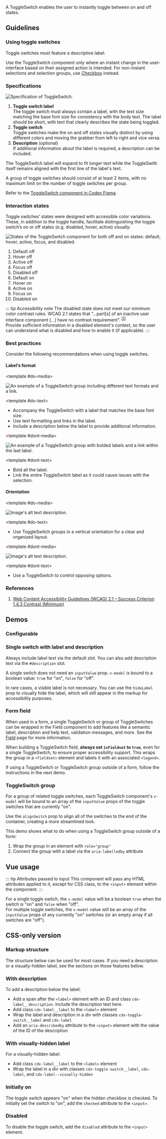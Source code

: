 <script setup>
import { ref } from 'vue';
import CdxDocsConfigurableGeneric from '@/../src/components/configurable-generic/ConfigurableGeneric.vue';
import SwitchWithDescription from '@/../component-demos/toggle-switch/examples/SwitchWithDescription.vue';
import SwitchWithHiddenLabel from '@/../component-demos/toggle-switch/examples/SwitchWithHiddenLabel.vue';
import SwitchGroup from '@/../component-demos/toggle-switch/examples/SwitchGroup.vue';
import SwitchGroupField from '@/../component-demos/toggle-switch/examples/SwitchGroupField.vue';

const controlsConfig = [
	{
		name: 'alignSwitch',
		type: 'boolean'
	},
	{
		name: 'hideLabel',
		type: 'boolean'
	},
	{
		name: 'disabled',
		type: 'boolean'
	},
	{
		name: 'default',
		type: 'slot',
		default: 'Label for ToggleSwitch'
	}
];
</script>

A ToggleSwitch enables the user to instantly toggle between on and off states.

## Guidelines

### Using toggle switches

Toggle switches must feature a descriptive label.

Use the ToggleSwitch component only where an instant change in the
user-interface based on their assigned action is intended. For non-instant
selections and selection groups, use [Checkbox](./checkbox.md) instead.

### Specifications

![Specification of ToggleSwitch.](../../assets/components/toggle-switch-specifications.svg)

1. **Toggle switch label**<br>
The toggle switch must always contain a label, with the text size matching the base font size for consistency with the body text. The label should be short, with text that clearly describes the state being toggled.
2. **Toggle switch**<br>
Toggle switches make the on and off states visually distinct by using different colors and moving
the grabber from left to right and vice versa.
3. **Description** (optional)<br>
If additional information about the label is required, a description can be included.

The ToggleSwitch label will expand to fit longer text while the ToggleSwith itself remains aligned with the first line of the label's text.

A group of toggle switches should consist of at least 2 items, with no maximum limit on the number of toggle switches per group.

Refer to the [ToggleSwitch component in Codex Figma](https://www.figma.com/file/KoDuJMadWBXtsOtzGS4134/%E2%9D%96-Codex-components?type=design&node-id=2554-32423&mode=design&t=7wyBmhfdJTJevQmT-11).

### Interaction states

Toggle switches’ states were designed with accessible color variations. These,
in addition to the toggle handle, facilitate distinguishing the toggle switch’s
on or off states (e.g. disabled, hover, active) visually:

![States of the ToggleSwitch component for both off and on states: default, hover, active, focus, and disabled.](../../assets/components/toggle-switch-interaction-states.svg)

<div class="cdx-docs-multi-column cdx-docs-multi-columns-2">

1. Default off
2. Hover off
3. Active off
4. Focus off
5. Disabled off
6. Default on
7. Hover on
8. Active on
9. Focus on
10. Disabled on

</div>

::: tip Accessibility note
The disabled state does not meet our minimum color contrast rules. WCAG 2.1
states that “…part[s] of an inactive user interface component […] have no contrast requirement”.
<sup>[[1]](#ref1)</sup><br>
Provide sufficient information in a disabled element's context, so the user can understand what is
disabled and how to enable it (if applicable).
:::

### Best practices

Consider the following recommendations when using toggle switches.

#### Label’s format

<cdx-demo-rules>

<template #do-media>

![An example of a ToggleSwitch group including different text formats and a link.](../../assets/components/toggle-switch-best-practices-label-do.svg)

</template>

<template #do-text>

- Accompany the ToggleSwitch with a label that matches the base font size. 
- Use text formatting and links in the label. 
- Include a description below the label to provide additional information.

</template>

<template #dont-media>

![An example of a ToggleSwitch group with bolded labels and a link within the last label.](../../assets/components/toggle-switch-best-practices-label-dont.svg)

</template>

<template #dont-text>

- Bold all the label.
- Link the entire ToggleSwitch label as it could cause issues with the selection.

</template>

</cdx-demo-rules>

#### Orientation
<cdx-demo-rules>

<template #do-media>

![Image's alt text description.](../../assets/components/toggle-switch-best-practices-orientation-do.svg)

</template>

<template #do-text>

- Use ToggleSwitch groups in a vertical orientation for a clear and organized layout.

</template>

<template #dont-media>

![Image's alt text description.](../../assets/components/toggle-switch-best-practices-orientation-dont.svg)

</template>

<template #dont-text>

- Use a ToggleSwitch to control opposing options.

</template>

</cdx-demo-rules>

### References

1. <span id="ref1">[Web Content Accessibility Guidelines (WCAG) 2.1 – Success Criterion 1.4.3 Contrast (Minimum)](https://www.w3.org/TR/WCAG21/#contrast-minimum)</span>

## Demos

### Configurable

<cdx-demo-wrapper :controls-config="controlsConfig" :show-generated-code="true" generated-model-name="switchValue">
<template v-slot:demo="{ propValues, slotValues }">
	<cdx-docs-configurable-generic v-bind="propValues">
		{{ slotValues.default }}
	</cdx-docs-configurable-generic>
</template>
</cdx-demo-wrapper>

### Single switch with label and description

Always include label text via the default slot. You can also add description text via the
`#description` slot.

A single switch does not need an `inputValue` prop. `v-model` is bound to a boolean value: `true`
for "on", `false` for "off".

<cdx-demo-wrapper>
<template v-slot:demo>
	<switch-with-description />
</template>

<template v-slot:code>

:::code-group

<<< @/../component-demos/toggle-switch/examples/SwitchWithDescription.vue [NPM]

<<< @/../component-demos/toggle-switch/examples-mw/SwitchWithDescription.vue [MediaWiki]

:::

</template>
</cdx-demo-wrapper>

In rare cases, a visible label is not necessary. You can use the `hideLabel` prop to visually hide
the label, which will still appear in the markup for accessibility purposes.

<cdx-demo-wrapper>
<template v-slot:demo>
	<switch-with-hidden-label />
</template>

<template v-slot:code>

:::code-group

<<< @/../component-demos/toggle-switch/examples/SwitchWithHiddenLabel.vue [NPM]

<<< @/../component-demos/toggle-switch/examples-mw/SwitchWithHiddenLabel.vue [MediaWiki]

:::

</template>
</cdx-demo-wrapper>

### Form field

When used in a form, a single ToggleSwitch or group of ToggleSwitches can be wrapped in the Field
component to add features like a semantic label, description and help text, validation messages,
and more. See the [Field](./field.md) page for more information.

When building a ToggleSwitch field, **always set `isFieldset` to `true`**, even for a single
ToggleSwitch, to ensure proper accessibility support. This wraps the group in a `<fieldset>`
element and labels it with an associated `<legend>`.

If using a ToggleSwitch or ToggleSwitch group outside of a form, follow the instructions in the
next demo.

<cdx-demo-wrapper>
<template v-slot:demo>
	<switch-group-field />
</template>

<template v-slot:code>

:::code-group

<<< @/../component-demos/toggle-switch/examples/SwitchGroupField.vue [NPM]

<<< @/../component-demos/toggle-switch/examples-mw/SwitchGroupField.vue [MediaWiki]

:::

</template>
</cdx-demo-wrapper>

### ToggleSwitch group

For a group of related toggle switches, each ToggleSwitch component's `v-model` will be bound to an
array of the `inputValue` props of the toggle switches that are currently "on".

Use the `alignSwitch` prop to align all of the switches to the end of the container, creating a more
streamlined look.

This demo shows what to do when using a ToggleSwitch group outside of a form:
1. Wrap the group in an element with `role="group"`
2. Connect the group with a label via the `aria-labelledby` attribute

<cdx-demo-wrapper>
<template v-slot:demo>
	<switch-group />
</template>

<template v-slot:code>

:::code-group

<<< @/../component-demos/toggle-switch/examples/SwitchGroup.vue [NPM]

<<< @/../component-demos/toggle-switch/examples-mw/SwitchGroup.vue [MediaWiki]

:::

</template>
</cdx-demo-wrapper>

## Vue usage

::: tip Attributes passed to input
This component will pass any HTML attributes applied to it, except for CSS class, to the `<input>`
element within the component.
:::


For a single toggle switch, the `v-model` value will be a boolean `true` when the switch is "on"
and `false` when "off".<br>
For multiple toggle switches, the `v-model` value will be an array of the `inputValue` props of
any currently "on" switches (or an empty array if all switches are "off").

## CSS-only version

### Markup structure

The structure below can be used for most cases. If you need a description or a visually-hidden
label, see the sections on those features below.

<cdx-demo-wrapper>
<template v-slot:demo>
	<!-- Wrapper <span>. -->
	<span class="cdx-toggle-switch">
		<!-- <input> with type="checkbox" and ID. -->
		<input id="cdx-toggle-switch-css-1" class="cdx-toggle-switch__input" type="checkbox">
		<!-- <span> elements that will be styled to look like the toggle switch. -->
		<span class="cdx-toggle-switch__switch">
			<span class="cdx-toggle-switch__switch__grip"></span>
		</span>
		<!-- <label> with for attribute matching input ID. -->
		<label for="cdx-toggle-switch-css-1" class="cdx-toggle-switch__label">
			Label
		</label>
	</span>
</template>
<template v-slot:code>

```html
<!-- Wrapper <span>. -->
<span class="cdx-toggle-switch">
	<!-- <input> with type="checkbox" and ID. -->
	<input id="cdx-toggle-switch-css-1" class="cdx-toggle-switch__input" type="checkbox">
	<!-- <span> elements that will be styled to look like the toggle switch. -->
	<span class="cdx-toggle-switch__switch">
		<span class="cdx-toggle-switch__switch__grip"></span>
	</span>
	<!-- <label> with for attribute matching input ID. -->
	<label for="cdx-toggle-switch-css-1" class="cdx-toggle-switch__label">
		Label
	</label>
</span>
```

</template>
</cdx-demo-wrapper>

### With description

To add a description below the label:
- Add a span after the `<label>` element with an ID and class `cdx-label__description`. Include the
  description text here.
- Add class `cdx-label__label` to the `<label>` element
- Wrap the label and description in a div with classes `cdx-toggle-switch__label` and `cdx-label`
- Add an `aria-describedby` attribute to the `<input>` element with the value of the ID of the
  description

<cdx-demo-wrapper>
<template v-slot:demo>
	<span class="cdx-toggle-switch">
		<input id="cdx-toggle-switch-css-7" class="cdx-toggle-switch__input" type="checkbox" aria-describedby="cdx-description-css-1">
		<span class="cdx-toggle-switch__switch">
			<span class="cdx-toggle-switch__switch__grip"></span>
		</span>
		<div class="cdx-toggle-switch__label cdx-label">
			<label for="cdx-toggle-switch-css-7" class="cdx-label__label">
				Visual editing mode
			</label>
			<span id="cdx-description-css-1" class="cdx-label__description">
				Turn on to use the visual editor. You can switch back to source mode at any time.
			</span>
		</div>
	</span>
</template>
<template v-slot:code>

```html
<span class="cdx-toggle-switch">
	<input id="cdx-toggle-switch-css-7" class="cdx-toggle-switch__input" type="checkbox" aria-describedby="cdx-description-css-1">
	<span class="cdx-toggle-switch__switch">
		<span class="cdx-toggle-switch__switch__grip"></span>
	</span>
	<div class="cdx-toggle-switch__label cdx-label">
		<label for="cdx-toggle-switch-css-7" class="cdx-label__label">
			Visual editing mode
		</label>
		<span id="cdx-description-css-1" class="cdx-label__description">
			Turn on to use the visual editor. You can switch back to source mode at any time.
		</span>
	</div>
</span>
```

</template>
</cdx-demo-wrapper>

### With visually-hidden label

For a visually-hidden label:
- Add class `cdx-label__label` to the `<label>` element
- Wrap the label in a div with classes `cdx-toggle-switch__label`, `cdx-label`, and
  `cdx-label--visually-hidden`

<cdx-demo-wrapper>
<template v-slot:demo>
	<span class="cdx-toggle-switch">
		<input id="cdx-toggle-switch-css-8" class="cdx-toggle-switch__input" type="checkbox">
		<span class="cdx-toggle-switch__switch">
			<span class="cdx-toggle-switch__switch__grip"></span>
		</span>
		<div class="cdx-toggle-switch__label cdx-label cdx-label--visually-hidden">
			<label for="cdx-toggle-switch-css-8" class="cdx-label__label">
				Label text
			</label>
		</div>
	</span>
</template>
<template v-slot:code>

```html
<span class="cdx-toggle-switch">
	<input id="cdx-toggle-switch-css-8" class="cdx-toggle-switch__input" type="checkbox">
	<span class="cdx-toggle-switch__switch">
		<span class="cdx-toggle-switch__switch__grip"></span>
	</span>
	<div class="cdx-toggle-switch__label cdx-label cdx-label--visually-hidden">
		<label for="cdx-toggle-switch-css-8" class="cdx-label__label">
			Label text
		</label>
	</div>
</span>
```

</template>
</cdx-demo-wrapper>

### Initially on

The toggle switch appears "on" when the hidden checkbox is checked. To initially set the switch to
"on", add the `checked` attribute to the `<input>`.

<cdx-demo-wrapper>
<template v-slot:demo>
	<span class="cdx-toggle-switch">
		<input id="cdx-toggle-switch-css-2" class="cdx-toggle-switch__input" type="checkbox" checked>
		<span class="cdx-toggle-switch__switch">
			<span class="cdx-toggle-switch__switch__grip"></span>
		</span>
		<label for="cdx-toggle-switch-css-2" class="cdx-toggle-switch__label">
			Initially on
		</label>
	</span>
</template>
<template v-slot:code>

```html
<span class="cdx-toggle-switch">
	<input id="cdx-toggle-switch-css-2" class="cdx-toggle-switch__input" type="checkbox" checked>
	<span class="cdx-toggle-switch__switch">
		<span class="cdx-toggle-switch__switch__grip"></span>
	</span>
	<label for="cdx-toggle-switch-css-2" class="cdx-toggle-switch__label">
		Initially on
	</label>
</span>
```

</template>
</cdx-demo-wrapper>

### Disabled

To disable the toggle switch, add the `disabled` attribute to the `<input>` element.

<cdx-demo-wrapper>
<template v-slot:demo>
	<span class="cdx-toggle-switch">
		<input id="cdx-toggle-switch-css-5" class="cdx-toggle-switch__input" type="checkbox" disabled>
		<span class="cdx-toggle-switch__switch">
			<span class="cdx-toggle-switch__switch__grip"></span>
		</span>
		<label for="cdx-toggle-switch-css-5" class="cdx-toggle-switch__label">
			Disabled, off
		</label>
	</span>
	<br>
	<span class="cdx-toggle-switch">
		<input id="cdx-toggle-switch-css-6" class="cdx-toggle-switch__input" type="checkbox" checked disabled>
		<span class="cdx-toggle-switch__switch">
			<span class="cdx-toggle-switch__switch__grip"></span>
		</span>
		<label for="cdx-toggle-switch-css-6" class="cdx-toggle-switch__label">
			Disabled, on
		</label>
	</span>
</template>
<template v-slot:code>

```html
<span class="cdx-toggle-switch">
	<input id="cdx-toggle-switch-css-5" class="cdx-toggle-switch__input" type="checkbox" disabled>
	<span class="cdx-toggle-switch__switch">
		<span class="cdx-toggle-switch__switch__grip"></span>
	</span>
	<label for="cdx-toggle-switch-css-5" class="cdx-toggle-switch__label">
		Disabled, off
	</label>
</span>
<br>
<span class="cdx-toggle-switch">
	<input id="cdx-toggle-switch-css-6" class="cdx-toggle-switch__input" type="checkbox" checked disabled>
	<span class="cdx-toggle-switch__switch">
		<span class="cdx-toggle-switch__switch__grip"></span>
	</span>
	<label for="cdx-toggle-switch-css-6" class="cdx-toggle-switch__label">
		Disabled, on
	</label>
</span>
```

</template>
</cdx-demo-wrapper>
